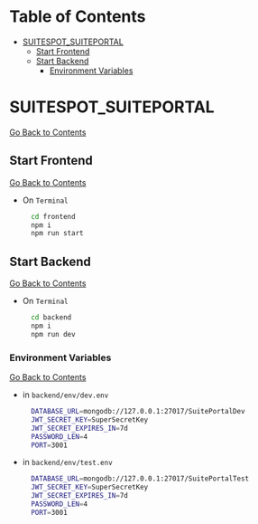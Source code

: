 <h1 id='contents'>Table of Contents</h1>

- [SUITESPOT_SUITEPORTAL](#suitespot_suiteportal)
  - [Start Frontend](#start-frontend)
  - [Start Backend](#start-backend)
    - [Environment Variables](#environment-variables)

# SUITESPOT_SUITEPORTAL

[Go Back to Contents](#contents)

## Start Frontend

[Go Back to Contents](#contents)

- On `Terminal`

  ```Bash
    cd frontend
    npm i
    npm run start
  ```

## Start Backend

[Go Back to Contents](#contents)

- On `Terminal`

  ```Bash
    cd backend
    npm i
    npm run dev
  ```

### Environment Variables

[Go Back to Contents](#contents)

- in `backend/env/dev.env`

  ```Bash
    DATABASE_URL=mongodb://127.0.0.1:27017/SuitePortalDev
    JWT_SECRET_KEY=SuperSecretKey
    JWT_SECRET_EXPIRES_IN=7d
    PASSWORD_LEN=4
    PORT=3001
  ```

- in `backend/env/test.env`

  ```Bash
    DATABASE_URL=mongodb://127.0.0.1:27017/SuitePortalTest
    JWT_SECRET_KEY=SuperSecretKey
    JWT_SECRET_EXPIRES_IN=7d
    PASSWORD_LEN=4
    PORT=3001
  ```
